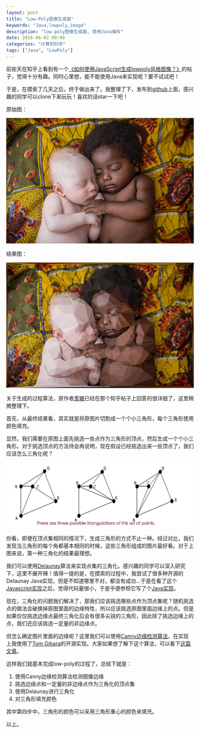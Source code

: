 ```yaml
---
layout: post
title: "Low-Poly图像生成器"
keywords: "Java,lowpoly,image"
description: "low-poly图像生成器, 使用Java编写"
date: 2016-06-02 00:00
categories: "计算机科学"
tags: ["Java", "LowPoly"]
---
```


前些天在知乎上看到有一个[《如何使用JavaScript生成lowpoly风格图像？》](https://www.zhihu.com/question/29856775/answer/57668656)的帖子，觉得十分有趣。同时心里想，能不能使用Java来实现呢？要不试试吧！

于是，在摸索了几天之后，终于做出来了。我整理了下，发布到[github](https://github.com/dengshenyu/labs/tree/master/low-poly)上面，感兴趣的同学可以clone下来玩玩！喜欢的话star一下吧！

原始图：

![source image](/assets/lowpoly/source.jpg)

结果图：

![result image](/assets/lowpoly/result.jpg)

关于生成的过程算法，原作者[羡辙](https://github.com/Ovilia)已经在那个知乎帖子上回答的很详细了，这里稍微整理下。

首先，从最终结果看，其实就是将原图片切割成一个个小三角形，每个三角形使用颜色填充。

显然，我们需要在原图上面先挑选一些点作为三角形的顶点，然后生成一个个小三角形。对于挑选顶点的方法待会再说明，现在假设已经挑选出来一些顶点了，我们应该怎么三角化呢？

![triangulation](/assets/lowpoly/triangulation.png)

你看，即便在顶点集相同的情况下，生成三角形的方式不止一种。经过对比，我们发现当三角形的每个角都基本相同的时候，这些三角形组成的图片最好看。对于上图来说，第一种三角化的结果最理想。

我们可以使用[Delaunay](http://paulbourke.net/papers/triangulate/)算法来实现点集的三角化。感兴趣的同学可以深入研究下，这里不展开辣！值得一提的是，在摸索的过程中，我尝试了很多种开源的Delaunay Java实现，但是不知道哪里不对，都没有成功...于是在看了这个[Javascript实现](https://github.com/ironwallaby/delaunay)之后，觉得代码量很小，于是乎便参照它写了个[Java实现](https://github.com/dengshenyu/labs/blob/master/low-poly/src/main/java/Delaunay.java)。

现在，三角化的问题我们解决了，那我们应该挑选哪些点作为顶点集呢？随机挑选点的做法会破换掉原图里面的边缘特性，所以应该挑选原图里面边缘上的点。但是如果仅仅挑选边缘点最终三角化后会有很多尖锐的三角形，因此除了挑选边缘上的点，我们还应该挑选一定量的非边缘点。

但怎么确定图片里面的边缘呢？这里我们可以使用[Canny边缘检测算法](https://en.wikipedia.org/wiki/Canny_edge_detector)，在实现上我使用了[Tom Gibara](http://www.tomgibara.com/computer-vision/canny-edge-detector)的开源实现。大家如果想了解下这个算法，可以看下[这篇文章](http://blog.csdn.net/likezhaobin/article/details/6892176)。

这样我们就基本完成low-poly的过程了，总结下就是：

1. 使用Canny边缘检测算法检测图像边缘
2. 挑选边缘点和一定量的非边缘点作为三角化的顶点集
3. 使用Delaunay进行三角化
4. 对三角形填充颜色

其中第四步中，三角形的颜色可以采用三角形重心的颜色来填充。

以上。












